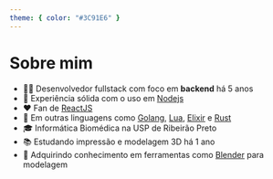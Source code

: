 ```yaml
---
theme: { color: "#3C91E6" }
---
```


# Sobre mim

- 👨‍💻 Desenvolvedor fullstack com foco em **backend** há 5 anos
- 🚀 Experiência sólida com o uso em [Nodejs](http://nodejs.org/)
- ❤️ Fan de [ReactJS](https://reactjs.org/)
- 🚢 Em outras linguagens como [Golang](http://nodejs.org/), [Lua](http://nodejs.org/), [Elixir](http://nodejs.org/) e [Rust](http://nodejs.org/)
- 🎓 Informática Biomédica na USP de Ribeirão Preto
- 📚 Estudando impressão e modelagem 3D há 1 ano
- 🔧 Adquirindo conhecimento em ferramentas como [Blender](https://www.blender.org/) para modelagem
